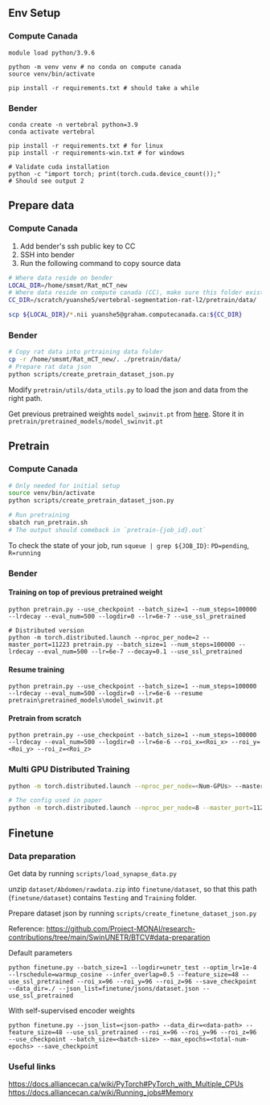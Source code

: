 
## Env Setup

### Compute Canada
```
module load python/3.9.6

python -m venv venv # no conda on compute canada
source venv/bin/activate

pip install -r requirements.txt # should take a while
```

### Bender
```
conda create -n vertebral python=3.9
conda activate vertebral

pip install -r requirements.txt # for linux
pip install -r requirements-win.txt # for windows

# Validate cuda installation
python -c "import torch; print(torch.cuda.device_count());"
# Should see output 2
```

## Prepare data

### Compute Canada

1. Add bender's ssh public key to CC
2. SSH into bender
3. Run the following command to copy source data

```sh
# Where data reside on bender
LOCAL_DIR=/home/smsmt/Rat_mCT_new
# Where data reside on compute canada (CC), make sure this folder exist on CC
CC_DIR=/scratch/yuanshe5/vertebral-segmentation-rat-l2/pretrain/data/

scp ${LOCAL_DIR}/*.nii yuanshe5@graham.computecanada.ca:${CC_DIR}
```

### Bender

```sh
# Copy rat data into prtraining data folder
cp -r /home/smsmt/Rat_mCT_new/. ./pretrain/data/
# Prepare rat data json
python scripts/create_pretrain_dataset_json.py
```

Modify `pretrain/utils/data_utils.py` to load the json and data from the right path.

Get previous pretrained weights `model_swinvit.pt` from [here](https://github.com/Project-MONAI/research-contributions/tree/6ca48250bcffc455482caf8328d6c8b149145257/SwinUNETR/Pretrain). Store it in `pretrain/pretrained_models/model_swinvit.pt`

## Pretrain

### Compute Canada

```sh
# Only needed for initial setup
source venv/bin/activate
python scripts/create_pretrain_dataset_json.py

# Run pretraining
sbatch run_pretrain.sh
# The output should comeback in `pretrain-{job_id}.out`
```

To check the state of your job, run `squeue | grep ${JOB_ID}`: `PD=pending`, `R=running`

### Bender

#### Training on top of previous pretrained weight
```
python pretrain.py --use_checkpoint --batch_size=1 --num_steps=100000 --lrdecay --eval_num=500 --logdir=0 --lr=6e-7 --use_ssl_pretrained

# Distributed version
python -m torch.distributed.launch --nproc_per_node=2 --master_port=11223 pretrain.py --batch_size=1 --num_steps=100000 --lrdecay --eval_num=500 --lr=6e-7 --decay=0.1 --use_ssl_pretrained
```

#### Resume training

```
python pretrain.py --use_checkpoint --batch_size=1 --num_steps=100000 --lrdecay --eval_num=500 --logdir=0 --lr=6e-6 --resume pretrain\pretrained_models\model_swinvit.pt
```

#### Pretrain from scratch

```
python pretrain.py --use_checkpoint --batch_size=1 --num_steps=100000 --lrdecay --eval_num=500 --logdir=0 --lr=6e-6 --roi_x=<Roi_x> --roi_y=<Roi_y> --roi_z=<Roi_z>
```

### Multi GPU Distributed Training

```bash
python -m torch.distributed.launch --nproc_per_node=<Num-GPUs> --master_port=11223 pretrain.py --batch_size=<Batch-Size> --num_steps=<Num-Steps> --lrdecay --eval_num=<Eval-Num> --logdir=<Exp-Num> --lr=<Lr>

# The config used in paper
python -m torch.distributed.launch --nproc_per_node=8 --master_port=11223 pretrain.py --batch_size=1 --num_steps=100000 --lrdecay --eval_num=500 --lr=6e-6 --decay=0.1
```



## Finetune

### Data preparation

Get data by running `scripts/load_synapse_data.py`

unzip `dataset/Abdomen/rawdata.zip` into `finetune/dataset`, so that this path (`finetune/dataset`) contains `Testing` and `Training` folder.

Prepare dataset json by running `scripts/create_finetune_dataset_json.py`

Reference: https://github.com/Project-MONAI/research-contributions/tree/main/SwinUNETR/BTCV#data-preparation

Default parameters

```
python finetune.py --batch_size=1 --logdir=unetr_test --optim_lr=1e-4 --lrschedule=warmup_cosine --infer_overlap=0.5 --feature_size=48 --use_ssl_pretrained --roi_x=96 --roi_y=96 --roi_z=96 --save_checkpoint --data_dir=./ --json_list=finetune/jsons/dataset.json --use_ssl_pretrained 
```

With self-supervised encoder weights

```
python finetune.py --json_list=<json-path> --data_dir=<data-path> --feature_size=48 --use_ssl_pretrained --roi_x=96 --roi_y=96 --roi_z=96  --use_checkpoint --batch_size=<batch-size> --max_epochs=<total-num-epochs> --save_checkpoint
```

### Useful links

https://docs.alliancecan.ca/wiki/PyTorch#PyTorch_with_Multiple_CPUs
https://docs.alliancecan.ca/wiki/Running_jobs#Memory